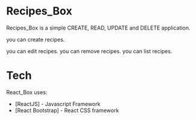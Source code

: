 # Recipes_Box
 Recipes_Box is a simple CREATE, READ, UPDATE and DELETE application.

 you can create recipes.

 you can edit recipes.
 you can remove recipes.
 you can list recipes.

# Tech
React_Box uses:
* [ReactJS] - Javascript Framework
* [React Bootstrap] - React CSS framework
